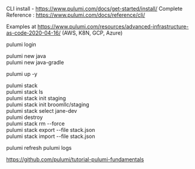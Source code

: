 CLI install - https://www.pulumi.com/docs/get-started/install/
Complete Reference : https://www.pulumi.com/docs/reference/cli/

Examples at https://www.pulumi.com/resources/advanced-infrastructure-as-code-2020-04-16/ (AWS, K8N, GCP, Azure) 

pulumi login

pulumi new java</br>
pulumi new java-gradle</br>

pulumi up -y</br>

pulumi stack</br>
pulumi stack ls</br>
pulumi stack init staging</br>
pulumi stack init broomllc/staging</br>
pulumi stack select jane-dev</br>
pulumi destroy</br>
pulumi stack rm --force</br>
pulumi stack export --file stack.json</br>
pulumi stack import --file stack.json</br>

pulumi refresh
pulumi logs

https://github.com/pulumi/tutorial-pulumi-fundamentals

